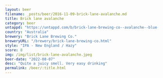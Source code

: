 ```yaml
---
layout: beer
filename: _posts/beer/2016-11-09-brick-lane-avalanche.md
title: Brick lane avalanche
category: beer
untappd: "https://untappd.com/b/brick-lane-brewing-co--avalanche--blue-release-/4423880"
country: "Australia"
brewery: "Brick Lane Brewing Co."
breweryURL: "/brewery/brick-lane-brewing-co.html"
style: "IPA - New England / Hazy"
score: 8
img: /img/list/brick-lane-avalanche.jpeg
beer-date: "2022-08-07"
desc: "Quite a juicy smell. Very easy drinking"
permalink: /beer/:title.html
---
```

